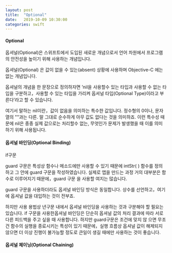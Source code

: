 ```yaml
---
layout: post
title:  "Optional"
date:   2019-10-09 10:30:00
categories: swift
---
```


#### Optional

옵셔널(Optional)은 스위프트에서 도입된 새로운 개념으로서 언어 차원에서 프로그램의 안전성을 높이기 위해 사용하는 개념입니다.

옵셔널(Optional) 은 값이 없을 수 있는(absent) 상황에 사용하며 Objective-C 에는 없는 개념입니다.

옵셔널의 개념을 한 문장으로 정의하자면 ’nil을 사용할수 있는 타입과 사용할 수 없는 타입을 구분하고，사용할 수 있는 타입을 가리켜 옵셔널 타입(Optional Type)이라고 부른다’라고 할 수 있습니다.

여기서 말하는 nil이란，값이 없음을 의미하는 특수한 값입니다. 정수형의 0이나, 문자열의 ""과는 다른. 말 그대로 순수하게 아무 값도 없다는 것을 의미하죠. 이런 특수성 때문에 nil은 종종 실제 값으로는 처리할수 없는, 무엇인가 문제가 발생했을 때 이를 의미하기 위해 사용됩니다.



#### 옵셔널 바인딩(Optional Binding)



if구문 

guard 구문은 특성상 함수나 메소드에만 사용할 수 있기 때문에 intStr( ) 함수를 정의하고 그 안에 guard 구문을 작성하였습니다. 실제로 앱을 만드는 과정 거의 대부분은 함수로 이루어지기 때문에，guard 구문 을 사용할 여지는 많습니다. 

guard 구문을 사용하더라도 옵셔널 바인딩 방식은 동일합니다. 상수를 선언하고，여기에 옵셔널 값을 대입하는 것이 전부죠.

하지만 사용 용법상 년구문 내에서 옵셔널 바인딩을 사용하는 것과  구분해야 할 필요는 있습니다. if 구문을 사용한옵셔널 바인딩은 단순히 옵셔널 값의 처리 결과에 따라 서로 다른 피드백을 주고 싶을 때 사용합니다. 하지만 guard구문은 조건에 맞지 않
으면 무조건 함수의 실행을 종료시키는 특성이 있기 때문에，실행 흐름상 옵셔널 값이 해제되지
않으면 더 이상 진행이 불가능할 정도로 큰일이 생길 때에만 사용하는 것이 좋습니다.



#### 옵셔널 체이닝(Optional Chaining)

